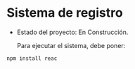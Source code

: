 <h1> Sistema de registro </h1>

- Estado del proyecto: En Construcción.

  Para ejecutar el sistema, debe poner:

```npm install reac```
